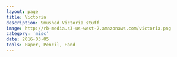```yaml
---
layout: page
title: Victoria
description: Smushed Victoria stuff
image: http://rb-media.s3-us-west-2.amazonaws.com/victoria.png
category: 'misc'
date: 2016-03-05
tools: Paper, Pencil, Hand
---
```



